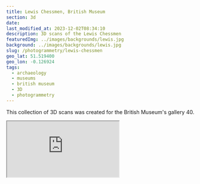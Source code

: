 ```yaml
---
title: Lewis Chessmen, British Museum
section: 3d
date:
last_modified_at: 2023-12-02T08:34:10
description: 3D scans of the Lewis Chessmen
featuredImg: ../images/backgrounds/lewis.jpg
background: ../images/backgrounds/lewis.jpg
slug: /photogrammetry/lewis-chessmen
geo_lat: 51.519400
geo_lon: -0.126924
tags: 
  - archaeology
  - museums
  - british museum
  - 3D
  - photogrammetry
---
```


This collection of 3D scans was created for the British Museum's gallery 40.

<div class="ratio ratio-1x1 mb-3">
  <iframe title="A 3D model playlist from gallery 40" src="https://sketchfab.com/playlists/embed?collection=9bf3b5cabc8d4ddb9a0d51fce0a4d433"  allow="autoplay; fullscreen; vr" mozallowfullscreen="true" webkitallowfullscreen="true"></iframe>
</div>

